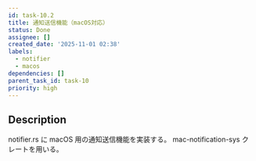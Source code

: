 ```yaml
---
id: task-10.2
title: 通知送信機能（macOS対応）
status: Done
assignee: []
created_date: '2025-11-01 02:38'
labels:
  - notifier
  - macos
dependencies: []
parent_task_id: task-10
priority: high
---
```


## Description

<!-- SECTION:DESCRIPTION:BEGIN -->
notifier.rs に macOS 用の通知送信機能を実装する。
mac-notification-sys クレートを用いる。
<!-- SECTION:DESCRIPTION:END -->
